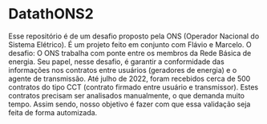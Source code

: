 # DatathONS2
Esse repositório é de um desafio proposto pela ONS (Operador Nacional do Sistema Elétrico). É um projeto feito em conjunto com Flávio e Marcelo.
O desafio:
O ONS trabalha com ponte entre os membros da Rede Básica de energia. Seu papel, nesse desafio, é garantir a conformidade das informações nos contratos entre usuários (geradores de energia) e o agente de transmissão. Até julho de 2022, foram recebidos cerca de 500 contratos do tipo CCT (contrato firmado entre usuário e transmissor). Estes contratos precisam ser analisados manualmente, o que demanda muito tempo. Assim sendo, nosso objetivo é fazer com que essa validação seja feita de forma automizada.




